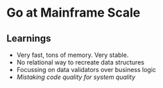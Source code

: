 # Go at Mainframe Scale

## Learnings

* Very fast, tons of memory. Very stable.
* No relational way to recreate data structures
* Focussing on data validators over business logic
* _Mistaking code quality for system quality_
